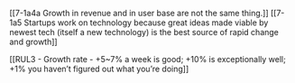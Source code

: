 [[7-1a4a Growth in revenue and in user base are not the same thing.]]
[[7-1a5 Startups work on technology because great ideas made viable by newest tech (itself a new technology) is the best source of rapid change and growth]]

[[RUL3 - Growth rate - +5~7% a week is good; +10% is exceptionally well; +1% you haven’t figured out what you’re doing]]